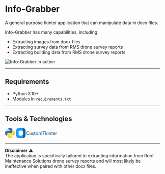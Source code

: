 # **Info-Grabber**
A general purpose tkinter application that can manipulate data in docx files.

Info-Grabber has many capabilities, including:
- Extracting images from docx files
- Extracting survey data from RMS drone survey reports 
- Extracting building data from RMS drone survey reports

![Info-Grabber in action](media/info-grabber.gif)

---

## Requirements
- Python 3.10+
- Modules in `requirements.txt` <br>
  
---
## Tools & Technologies <br>
<img height="32" width="32" src="media/python.svg"/> <img height="32" width="140" src="media/custom-tkinter-logo.png"/>

---

**Disclaimer** ⚠️<br>
The application is specifically tailored to extracting information from Roof Maintenance Solutions drone survey reports and will most likely be ineffective when paired with other docx files.
